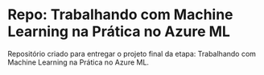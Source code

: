 # Repo: Trabalhando com Machine Learning na Prática no Azure ML
Repositório criado para entregar o projeto final da etapa: Trabalhando com Machine Learning na Prática no Azure ML.
